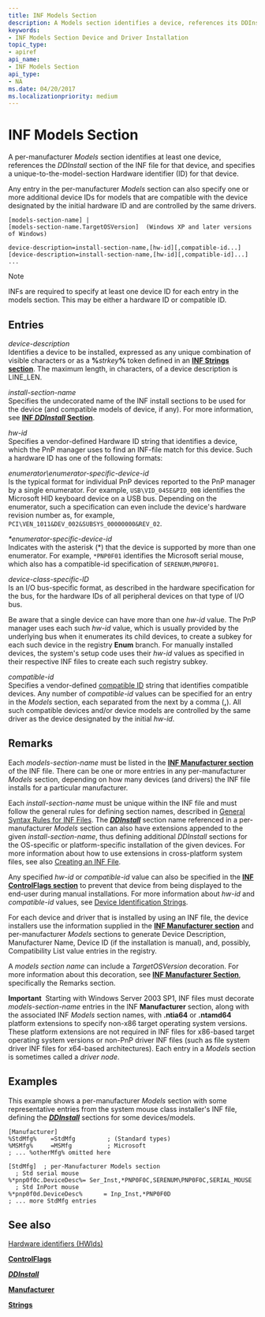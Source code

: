 ```yaml
---
title: INF Models Section
description: A Models section identifies a device, references its DDInstall section, and specifies a hardware identifier for the device.
keywords:
- INF Models Section Device and Driver Installation
topic_type:
- apiref
api_name:
- INF Models Section
api_type:
- NA
ms.date: 04/20/2017
ms.localizationpriority: medium
---
```


# INF Models Section


A per-manufacturer *Models* section identifies at least one device, references the *DDInstall* section of the INF file for that device, and specifies a unique-to-the-model-section Hardware identifier (ID) for that device.

Any entry in the per-manufacturer *Models* section can also specify one or more additional device IDs for models that are compatible with the device designated by the initial hardware ID and are controlled by the same drivers.

```inf
[models-section-name] |
[models-section-name.TargetOSVersion]  (Windows XP and later versions of Windows)

device-description=install-section-name,[hw-id][,compatible-id...]
[device-description=install-section-name,[hw-id][,compatible-id]...] ...
```

> [!NOTE]
> INFs are required to specify at least one device ID for each entry in the models section.  This may be either a hardware ID or compatible ID.

## Entries


<a href="" id="device-description"></a>*device-description*  
Identifies a device to be installed, expressed as any unique combination of visible characters or as a **%**<em>strkey</em>**%** token defined in an [**INF Strings section**](inf-strings-section.md). The maximum length, in characters, of a device description is LINE_LEN.

<a href="" id="install-section-name"></a>*install-section-name*  
Specifies the undecorated name of the INF install sections to be used for the device (and compatible models of device, if any). For more information, see [**INF *DDInstall* Section**](inf-ddinstall-section.md).

<a href="" id="hw-id"></a>*hw-id*  
Specifies a vendor-defined Hardware ID string that identifies a device, which the PnP manager uses to find an INF-file match for this device. Such a hardware ID has one of the following formats:

<a href="" id="enumerator-enumerator-specific-device-id"></a>*enumerator\\enumerator-specific-device-id*  
Is the typical format for individual PnP devices reported to the PnP manager by a single enumerator. For example, `USB\VID_045E&PID_00B` identifies the Microsoft HID keyboard device on a USB bus. Depending on the enumerator, such a specification can even include the device's hardware revision number as, for example, `PCI\VEN_1011&DEV_002&SUBSYS_00000000&REV_02`.

<a href="" id="-enumerator-specific-device-id"></a>*\*enumerator-specific-device-id*  
Indicates with the asterisk (\*) that the device is supported by more than one enumerator. For example, `*PNP0F01` identifies the Microsoft serial mouse, which also has a compatible-id specification of `SERENUM\PNP0F01`.

<a href="" id="device-class-specific-id"></a>*device-class-specific-ID*  
Is an I/O bus-specific format, as described in the hardware specification for the bus, for the hardware IDs of all peripheral devices on that type of I/O bus.

Be aware that a single device can have more than one *hw-id* value. The PnP manager uses each such *hw-id* value, which is usually provided by the underlying bus when it enumerates its child devices, to create a subkey for each such device in the registry **Enum** branch. For manually installed devices, the system's setup code uses their *hw-id* values as specified in their respective INF files to create each such registry subkey.

<a href="" id="compatible-id"></a>*compatible-id*  
Specifies a vendor-defined [compatible ID](compatible-ids.md) string that identifies compatible devices. Any number of *compatible-id* values can be specified for an entry in the *Models* section, each separated from the next by a comma (**,**). All such compatible devices and/or device models are controlled by the same driver as the device designated by the initial *hw-id*.

Remarks
-------

Each *models-section-name* must be listed in the [**INF Manufacturer section**](inf-manufacturer-section.md) of the INF file. There can be one or more entries in any per-manufacturer *Models* section, depending on how many devices (and drivers) the INF file installs for a particular manufacturer.

Each *install-section-name* must be unique within the INF file and must follow the general rules for defining section names, described in [General Syntax Rules for INF Files](general-syntax-rules-for-inf-files.md). The [***DDInstall***](inf-ddinstall-section.md) section name referenced in a per-manufacturer *Models* section can also have extensions appended to the given *install-section-name*, thus defining additional *DDInstall* sections for the OS-specific or platform-specific installation of the given devices. For more information about how to use extensions in cross-platform system files, see also [Creating an INF File](overview-of-inf-files.md).

Any specified *hw-id* or *compatible-id* value can also be specified in the [**INF ControlFlags section**](inf-controlflags-section.md) to prevent that device from being displayed to the end-user during manual installations. For more information about *hw-id* and *compatible-id* values, see [Device Identification Strings](device-identification-strings.md).

For each device and driver that is installed by using an INF file, the device installers use the information supplied in the [**INF Manufacturer section**](inf-manufacturer-section.md) and per-manufacturer *Models* sections to generate Device Description, Manufacturer Name, Device ID (if the installation is manual), and, possibly, Compatibility List value entries in the registry.

A *models section name* can include a *TargetOSVersion* decoration. For more information about this decoration, see [**INF Manufacturer Section**](inf-manufacturer-section.md), specifically the Remarks section.

**Important**  Starting with Windows Server 2003 SP1, INF files must decorate *models-section-name* entries in the INF **Manufacturer** section, along with the associated INF *Models* section names, with **.ntia64** or **.ntamd64** platform extensions to specify non-x86 target operating system versions. These platform extensions are not required in INF files for x86-based target operating system versions or non-PnP driver INF files (such as file system driver INF files for x64-based architectures). Each entry in a *Models* section is sometimes called a *driver node*.

 

Examples
--------

This example shows a per-manufacturer *Models* section with some representative entries from the system mouse class installer's INF file, defining the [***DDInstall***](inf-ddinstall-section.md) sections for some devices/models.

```inf
[Manufacturer]
%StdMfg%    =StdMfg         ; (Standard types)
%MSMfg%     =MSMfg          ; Microsoft
; ... %otherMfg% omitted here

[StdMfg]  ; per-Manufacturer Models section 
  ; Std serial mouse
%*pnp0f0c.DeviceDesc%= Ser_Inst,*PNP0F0C,SERENUM\PNP0F0C,SERIAL_MOUSE
  ; Std InPort mouse
%*pnp0f0d.DeviceDesc%      = Inp_Inst,*PNP0F0D
; ... more StdMfg entries 
```

## See also

[Hardware identifiers (HWIds)](hardware-ids.md)

[**ControlFlags**](inf-controlflags-section.md)

[***DDInstall***](inf-ddinstall-section.md)

[**Manufacturer**](inf-manufacturer-section.md)

[**Strings**](inf-strings-section.md)

 

 






